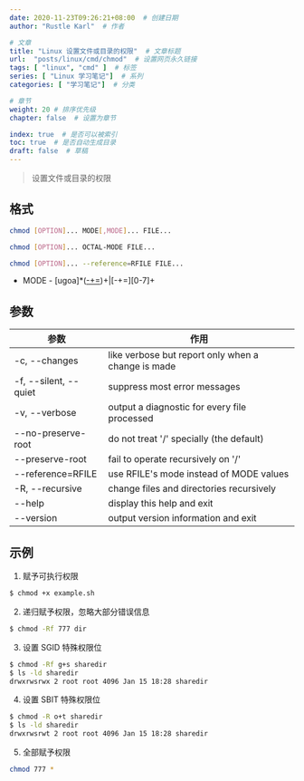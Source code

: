 ```yaml
---
date: 2020-11-23T09:26:21+08:00  # 创建日期
author: "Rustle Karl"  # 作者

# 文章
title: "Linux 设置文件或目录的权限"  # 文章标题
url:  "posts/linux/cmd/chmod"  # 设置网页永久链接
tags: [ "linux", "cmd" ]  # 标签
series: [ "Linux 学习笔记"]  # 系列
categories: [ "学习笔记"]  # 分类

# 章节
weight: 20 # 排序优先级
chapter: false  # 设置为章节

index: true  # 是否可以被索引
toc: true  # 是否自动生成目录
draft: false  # 草稿
---
```


> 设置文件或目录的权限

## 格式

```bash
chmod [OPTION]... MODE[,MODE]... FILE...

chmod [OPTION]... OCTAL-MODE FILE...

chmod [OPTION]... --reference=RFILE FILE...
```

- MODE - [ugoa]*([-+=]([rwxXst]*|[ugo]))+|[-+=][0-7]+

## 参数

| 参数 | 作用 |
| --------- | --------- |
| -c, --changes | like verbose but report only when a change is made |
| -f, --silent, --quiet | suppress most error messages |
| -v, --verbose | output a diagnostic for every file processed |
| --no-preserve-root | do not treat '/' specially (the default) |
| --preserve-root | fail to operate recursively on '/' |
| --reference=RFILE | use RFILE's mode instead of MODE values |
| -R, --recursive | change files and directories recursively |
| --help | display this help and exit |
| --version | output version information and exit |

## 示例

1. 赋予可执行权限

```bash
$ chmod +x example.sh
```

2. 递归赋予权限，忽略大部分错误信息

```bash
$ chmod -Rf 777 dir
```

3. 设置 SGID 特殊权限位

```bash
$ chmod -Rf g+s sharedir
$ ls -ld sharedir
drwxrwsrwx 2 root root 4096 Jan 15 18:28 sharedir
```

4. 设置 SBIT 特殊权限位

```bash
$ chmod -R o+t sharedir
$ ls -ld sharedir
drwxrwsrwt 2 root root 4096 Jan 15 18:28 sharedir
```

5. 全部赋予权限

```bash
chmod 777 *
```
